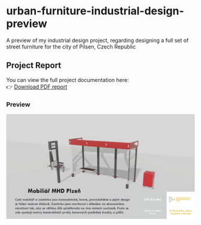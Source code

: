 # urban-furniture-industrial-design-preview
A preview of my industrial design project, regarding designing a full set of street furniture for the city of Pilsen, Czech Republic

## Project Report

You can view the full project documentation here:  
👉 [Download PDF report](docs/project-report.pdf)

### Preview
![Report preview](images/preview.png)
